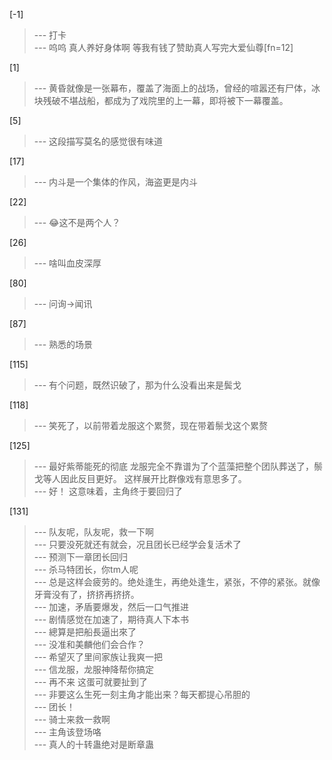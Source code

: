 
[-1] 
>--- 打卡<br>
>--- 呜呜 真人养好身体啊 等我有钱了赞助真人写完大爱仙尊[fn=12]<br>

[1] 
>--- 黄昏就像是一张幕布，覆盖了海面上的战场，曾经的喧嚣还有尸体，冰块残破不堪战船，都成为了戏院里的上一幕，即将被下一幕覆盖。<br>

[5] 
>--- 这段描写莫名的感觉很有味道<br>

[17] 
>--- 内斗是一个集体的作风，海盗更是内斗<br>

[22] 
>--- 😂这不是两个人？<br>

[26] 
>--- 啥叫血皮深厚<br>

[80] 
>--- 问询→闻讯<br>

[87] 
>--- 熟悉的场景<br>

[115] 
>--- 有个问题，既然识破了，那为什么没看出来是鬓戈<br>

[118] 
>--- 笑死了，以前带着龙服这个累赘，现在带着鬃戈这个累赘<br>

[125] 
>--- 最好紫蒂能死的彻底
龙服完全不靠谱为了个蓝藻把整个团队葬送了，鬃戈等人因此反目更好。
这样展开比群像戏有意思多了。<br>
>--- 好！
这意味着，主角终于要回归了<br>

[131] 
>--- 队友呢，队友呢，救一下啊<br>
>--- 只要没死就还有就会，况且团长已经学会复活术了<br>
>--- 预测下一章团长回归<br>
>--- 杀马特团长，你tm人呢<br>
>--- 总是这样会疲劳的。绝处逢生，再绝处逢生，紧张，不停的紧张。就像牙膏没有了，挤挤再挤挤。<br>
>--- 加速，矛盾要爆发，然后一口气推进<br>
>--- 剧情感觉在加速了，期待真人下本书<br>
>--- 總算是把船長逼出來了<br>
>--- 没准和美麟他们会合作？<br>
>--- 希望灭了里间家族让我爽一把<br>
>--- 信龙服，龙服神降帮你搞定<br>
>--- 再不来 这蛋可就要扯到了<br>
>--- 非要这么生死一刻主角才能出来？每天都提心吊胆的<br>
>--- 团长！<br>
>--- 骑士来救一救啊<br>
>--- 主角该登场咯<br>
>--- 真人的十转蛊绝对是断章蛊<br>
